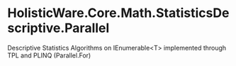 # HolisticWare.Core.Math.StatisticsDescriptive.Parallel
Descriptive Statistics Algorithms on IEnumerable&lt;T> implemented through TPL and PLINQ (Parallel.For)

